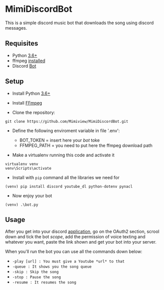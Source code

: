# MimiDiscordBot

This is a simple discord music bot that downloads the song using discord messages.

## Requisites
* Python [3.6+](https://www.python.org/downloads/)
* ffmpeg [installed](https://ffmpeg.org/download.html)
* Discord [Bot](https://discord.com/developers/applications)

## Setup

* Install Python [3.6+](https://www.python.org/downloads/)

* Install [FFmpeg](https://ffmpeg.org/download.html)  

* Clone the repository: 

```
git clone https://github.com/Mimiview/MimiDiscordBot.git
```

* Define the following enviroment variable in file '.env':

  * BOT_TOKEN = insert here your *bot* toke
  * FFMPEG_PATH = you need to put here the ffmpeg download path 
  
* Make a virtualenv running this code and activate it
```
virtualenv venv
venv\Scripts\activate
```
* Install with `pip` command all the libraries we need for 
```
(venv) pip install discord youtube_dl python-dotenv pynacl

```
* Now enjoy your bot
```
(venv) .\bot.py
```

## Usage 

After you get into your discord [application](https://discord.com/developers/applications), go on the OAuth2 section, scrool down and tick the bot *scope*, add the permission of voice texting and whatever you want, paste the link shown and get your bot into your server.

When you'll run the bot you can use all the commands down below: 
* `-play [url] : You must give a Youtube *url* to that`
* `-queue : It shows you the song queue`
* `-skip : Skip the song`
* `-stop : Pause the song`
* `-resume : It resumes the song`
